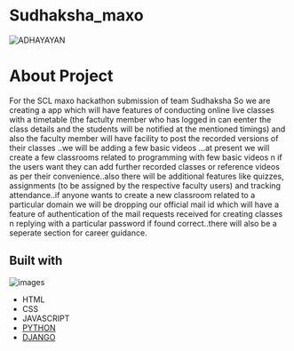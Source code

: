 # Sudhaksha_maxo

![ADHAYAYAN](https://user-images.githubusercontent.com/72095693/104127815-38e42480-538a-11eb-8676-70c7c67b9a1a.png)  

# About Project

For the SCL maxo hackathon submission of team Sudhaksha
So we are creating a app which will have features of conducting online live classes with a timetable (the factulty member who has logged in can eenter the class details and the students will be notified at the mentioned timings) and also the faculty member will have facility to post the recorded versions of their classes ..we will be adding a few basic videos ...at present we will create a few classrooms related to programming with few basic videos n if the users want they can add further recorded classes or reference videos as per their convenience..also there will be additional features like quizzes, assignments (to be assigned by the respective faculty users) and tracking attendance..if anyone wants to create a new classroom related to a particular domain we will be dropping our official mail id which will have a feature of authentication of the mail requests received for creating classes n replying with a particular password if found correct..there will also be a seperate section for career guidance.

## Built with
![images](https://user-images.githubusercontent.com/72095693/104130654-e9a4f080-5397-11eb-82d9-ee1abfb34d6d.png)
- HTML
- CSS
- JAVASCRIPT
- [PYTHON](https://www.python.org/)
- [DJANGO](https://www.djangoproject.com/)
